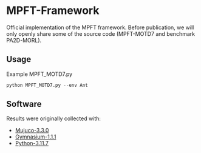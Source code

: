 # MPFT-Framework
Official implementation of the MPFT framework.
Before publication, we will only openly share some of the source code (MPFT-MOTD7 and benchmark PA2D-MORL).

## Usage
Example MPFT_MOTD7.py

```python
python MPFT_MOTD7.py --env Ant
```

## Software
Results were originally collected with:

- [Mujuco-3.3.0](https://mujoco.readthedocs.io/en/3.3.0/changelog.html)
- [Gymnasium-1.1.1](https://github.com/Farama-Foundation/Gymnasium/releases/tag/v1.1.1)
- [Python-3.11.7](https://www.python.org/downloads/release/python-3117/)
